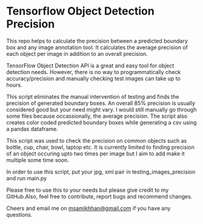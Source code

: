# Tensorflow Object Detection Precision
This repo helps to calculate the precision between a predicted boundary box and any image annotation tool. It calculates the average precision of each object per image in addition to an overall precision.

TensorFlow Object Detection API is a great and easy tool for object detection needs. However, there is no way to programmatically check accuracy/precision and manually checking test images can take up to hours.

This script eliminates the manual intervention of testing and finds the precision of generated boundary boxes.
An overall 85% precision is usually considered good but your need might vary. I would still manually go through some files because occassionally, the average precision.
The script also creates color coded predicted boundary boxes while generating a csv using a pandas dataframe.

This script was used to check the precision on common objects such as bottle, cup, chair, bowl, laptop etc. It is currently limited to finding precision of an object occuring upto two times per image but I aim to add make it multiple some time soon.

In order to use this script, put your jpg, xml pair in testing_images_precision and run main.py

Please free to use this to your needs but please give credit to my GitHub.Also, feel free to contribute, report bugs and recommend changes.

Cheers and email me on msamikhhan@gmail.com if you have any questions. 



